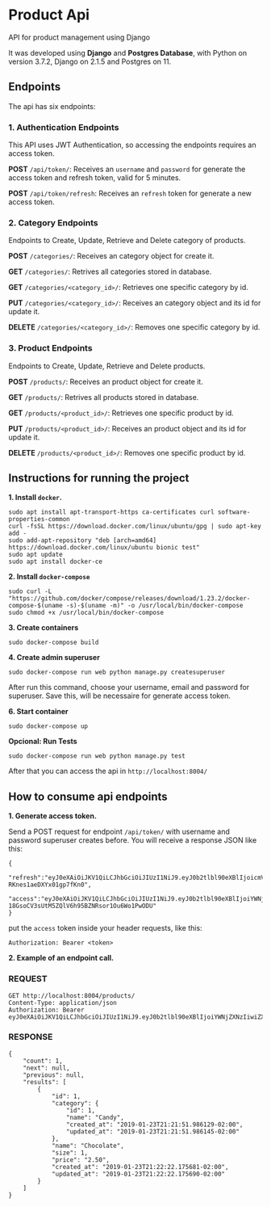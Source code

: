 # Product Api
API for product management using Django
  
It was developed using **Django** and **Postgres Database**, with Python on version 3.7.2, Django on 2.1.5 and Postgres on 11.

## Endpoints

The api has six endpoints:

### 1. Authentication Endpoints

This API uses JWT Authentication, so accessing the endpoints requires an access token.

**POST** `/api/token/`: Receives an `username` and `password` for generate the access token and refresh token, valid for 5 minutes.

**POST** `/api/token/refresh`: Receives an `refresh` token for generate a new access token.

### 2. Category Endpoints

Endpoints to Create, Update, Retrieve and Delete category of products.

**POST** `/categories/`: Receives an category object for create it.

**GET** `/categories/`: Retrives all categories stored in database.

**GET** `/categories/<category_id>/`: Retrieves one specific category by id.

**PUT** `/categories/<category_id>/`: Receives an category object and its id for update it.

**DELETE** `/categories/<category_id>/`: Removes one specific category by id.

### 3. Product Endpoints

Endpoints to Create, Update, Retrieve and Delete products.

**POST** `/products/`: Receives an product object for create it.

**GET** `/products/`: Retrives all products stored in database.

**GET** `/products/<product_id>/`: Retrieves one specific product by id.

**PUT** `/products/<product_id>/`: Receives an product object and its id for update it.

**DELETE** `/products/<product_id>/`: Removes one specific product by id.


## Instructions for running the project

**1. Install `docker`.**

```
sudo apt install apt-transport-https ca-certificates curl software-properties-common
curl -fsSL https://download.docker.com/linux/ubuntu/gpg | sudo apt-key add -
sudo add-apt-repository "deb [arch=amd64] https://download.docker.com/linux/ubuntu bionic test"
sudo apt update
sudo apt install docker-ce
```

**2. Install `docker-compose`**

```
sudo curl -L "https://github.com/docker/compose/releases/download/1.23.2/docker-compose-$(uname -s)-$(uname -m)" -o /usr/local/bin/docker-compose
sudo chmod +x /usr/local/bin/docker-compose
```

**3. Create containers**
```
sudo docker-compose build
```

**4. Create admin superuser**
```
sudo docker-compose run web python manage.py createsuperuser
```

After run this command, choose your username, email and password for superuser. Save this, will be necessaire for generate access token.


**6. Start container**
```
sudo docker-compose up
```

**Opcional: Run Tests**

```
sudo docker-compose run web python manage.py test
```

After that you can access the api in `http://localhost:8004/`


## How to consume api endpoints

**1. Generate access token.**

Send a POST request for endpoint `/api/token/` with username and password superuser creates before. You will receive a response JSON like this:

```
{
   "refresh":"eyJ0eXAiOiJKV1QiLCJhbGciOiJIUzI1NiJ9.eyJ0b2tlbl90eXBlIjoicmVmcmVzaCIsImV4cCI6MTU0ODM3MTczOCwianRpIjoiYTE2MjM3YjJjOWQyNGIyZmEwYjcxOTU4Mzg4ZWMzZTUiLCJ1c2VyX2lkIjoxfQ.v2IpARZ32HmNnprJqY5KK-RKnes1aeDXYx01gp7fKn0",
   "access":"eyJ0eXAiOiJKV1QiLCJhbGciOiJIUzI1NiJ9.eyJ0b2tlbl90eXBlIjoiYWNjZXNzIiwiZXhwIjoxNTQ4Mjg1NjM4LCJqdGkiOiJkODVmZDY5OGQxMGE0MTJhOTcxODRmYjIyNzYwMzc0NiIsInVzZXJfaWQiOjF9.Fr-18GsoCV3sUtM5ZQlV6h95BZNRsor1Ou6Wo1PwODU"
}
```

put the `access` token inside your header requests, like this:

`Authorization: Bearer <token>`

**2. Example of an endpoint call.**

### REQUEST

```
GET http://localhost:8004/products/
Content-Type: application/json
Authorization: Bearer eyJ0eXAiOiJKV1QiLCJhbGciOiJIUzI1NiJ9.eyJ0b2tlbl90eXBlIjoiYWNjZXNzIiwiZXhwIjoxNTQ4Mjg1ODU5LCJqdGkiOiIwN2E2NWU1NWIzMjc0YmNkODY2YmIwNjdkYWEzZWRjNiIsInVzZXJfaWQiOjF9.j8a8zf05KEy0qeRr845yEdZjmFJlBYWn7K9ehNZGdQc
```

### RESPONSE

```
{
    "count": 1,
    "next": null,
    "previous": null,
    "results": [
        {
            "id": 1,
            "category": {
                "id": 1,
                "name": "Candy",
                "created_at": "2019-01-23T21:21:51.986129-02:00",
                "updated_at": "2019-01-23T21:21:51.986145-02:00"
            },
            "name": "Chocolate",
            "size": 1,
            "price": "2.50",
            "created_at": "2019-01-23T21:22:22.175681-02:00",
            "updated_at": "2019-01-23T21:22:22.175690-02:00"
        }
    ]
}
```
